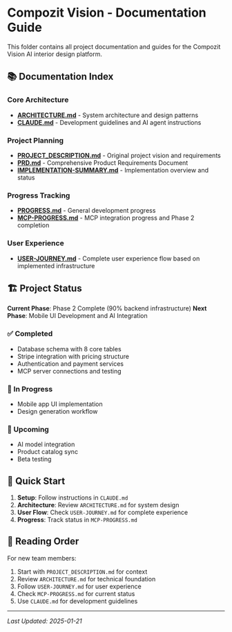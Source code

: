 # Compozit Vision - Documentation Guide

This folder contains all project documentation and guides for the Compozit Vision AI interior design platform.

## 📚 Documentation Index

### Core Architecture
- **[ARCHITECTURE.md](./ARCHITECTURE.md)** - System architecture and design patterns
- **[CLAUDE.md](./CLAUDE.md)** - Development guidelines and AI agent instructions

### Project Planning
- **[PROJECT_DESCRIPTION.md](./PROJECT_DESCRIPTION.md)** - Original project vision and requirements
- **[PRD.md](./PRD.md)** - Comprehensive Product Requirements Document
- **[IMPLEMENTATION-SUMMARY.md](./IMPLEMENTATION-SUMMARY.md)** - Implementation overview and status

### Progress Tracking
- **[PROGRESS.md](./PROGRESS.md)** - General development progress
- **[MCP-PROGRESS.md](./MCP-PROGRESS.md)** - MCP integration progress and Phase 2 completion

### User Experience
- **[USER-JOURNEY.md](./USER-JOURNEY.md)** - Complete user experience flow based on implemented infrastructure

## 🏗️ Project Status

**Current Phase**: Phase 2 Complete (90% backend infrastructure)
**Next Phase**: Mobile UI Development and AI Integration

### ✅ Completed
- Database schema with 8 core tables
- Stripe integration with pricing structure
- Authentication and payment services
- MCP server connections and testing

### 🔄 In Progress
- Mobile app UI implementation
- Design generation workflow

### 📅 Upcoming
- AI model integration
- Product catalog sync
- Beta testing

## 🚀 Quick Start

1. **Setup**: Follow instructions in `CLAUDE.md`
2. **Architecture**: Review `ARCHITECTURE.md` for system design
3. **User Flow**: Check `USER-JOURNEY.md` for complete experience
4. **Progress**: Track status in `MCP-PROGRESS.md`

## 📖 Reading Order

For new team members:
1. Start with `PROJECT_DESCRIPTION.md` for context
2. Review `ARCHITECTURE.md` for technical foundation
3. Follow `USER-JOURNEY.md` for user experience
4. Check `MCP-PROGRESS.md` for current status
5. Use `CLAUDE.md` for development guidelines

---

*Last Updated: 2025-01-21*